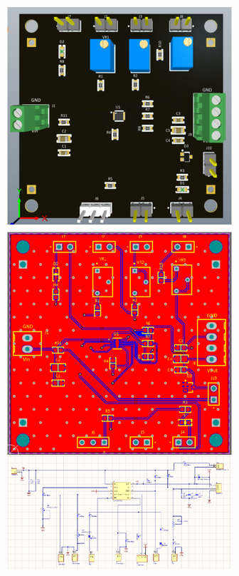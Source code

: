 
<img src="https://github.com/helyos537/TIDA-00042-1-A-Single-Input-Single-Cell-Li-Ion-Battery-Charger/blob/a87e83d5688e66005aa838122577daaf2c9918d1/TIDA-00042%203D.PNG" class="img-responsive" alt=""> </div>

<img src="https://github.com/helyos537/TIDA-00042-1-A-Single-Input-Single-Cell-Li-Ion-Battery-Charger/blob/main/TIDA-00042%20PCB.PNG">
<img src="https://github.com/helyos537/TIDA-00042-1-A-Single-Input-Single-Cell-Li-Ion-Battery-Charger/blob/main/TIDA-00042%20SCHEMATIC.PNG">

